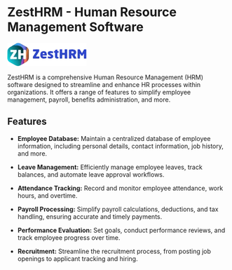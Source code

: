 # ZestHRM - Human Resource Management Software

<img src="https://github.com/ZestHRM/.github/blob/main/profile/ZestLogos%20.webp" />

ZestHRM is a comprehensive Human Resource Management (HRM) software designed to streamline and enhance HR processes within organizations. It offers a range of features to simplify employee management, payroll, benefits administration, and more.

## Features

- **Employee Database:** Maintain a centralized database of employee information, including personal details, contact information, job history, and more.

- **Leave Management:** Efficiently manage employee leaves, track balances, and automate leave approval workflows.

- **Attendance Tracking:** Record and monitor employee attendance, work hours, and overtime.

- **Payroll Processing:** Simplify payroll calculations, deductions, and tax handling, ensuring accurate and timely payments.

- **Performance Evaluation:** Set goals, conduct performance reviews, and track employee progress over time.

- **Recruitment:** Streamline the recruitment process, from posting job openings to applicant tracking and hiring.
